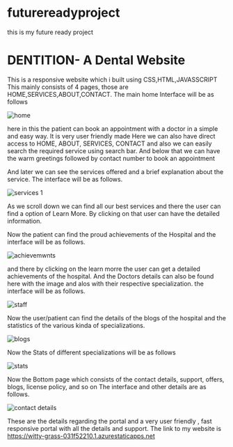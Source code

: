# futurereadyproject
this is my future ready project
<h1>DENTITION- A Dental Website</h1>
This is a responsive website which i built using CSS,HTML,JAVASSCRIPT
This mainly consists of 4 pages, those are HOME,SERVICES,ABOUT,CONTACT.
The main home Interface will be as follows



![home](https://user-images.githubusercontent.com/109266330/179223330-252758ef-50c2-43c2-b8c5-78e92c55f238.png)


here in this the patient can book an appointment with a doctor in a simple and easy way.
It is very user friendly made
Here we can also have direct access to HOME, ABOUT, SERVICES, CONTACT and also we can easily search the required service using search bar.
And below that we can have the warm greetings followed by contact number to book an appointment

And later we can see the services offered and a brief explanation about the service. The interface will be as follows.


![services 1](https://user-images.githubusercontent.com/109266330/179224646-0dcce7ff-6518-49e7-8076-c18df5b6a2da.png)


As we scroll down we can find all our best services and there the user can find a option of Learn More. By clicking on that user can have the detailed information.

Now the patient can find the proud achievements of the Hospital and the interface will be as follows.


![achievemwnts](https://user-images.githubusercontent.com/109266330/179327275-1e9ad244-2ae7-43b7-a0b7-d52e07cc5e78.png)


and there by clicking on the learn morre the user can get a detailed achievements of the hospital.
And the Doctors details can also be found here with the image and alos with their respective specialization.
the interface will be as follows.

![staff](https://user-images.githubusercontent.com/109266330/179327343-470dc851-8627-4875-aa5c-28ec378f0938.png)


Now the user/patient can find the details of the blogs of the hospital and the statistics of the various kinda of specializations.

![blogs](https://user-images.githubusercontent.com/109266330/179327844-c13ed112-41b7-481c-be42-684b083d54bb.png)


Now the Stats of different specializations will be as follows


![stats](https://user-images.githubusercontent.com/109266330/179327869-99ca8178-0197-465b-9f9d-c2b685a33383.png)


Now the Bottom page which consists of the contact details, support, offers, blogs, license policy, and so on 
The interface and other details are as follows.



![contact details](https://user-images.githubusercontent.com/109266330/179327966-3ca1bf77-6e4a-44ff-84ba-889e8916bbf0.png)


These are the details regarding the portal and a very user friendly , fast responsive portal with all the details and support.
The link to my website is https://witty-grass-031f52210.1.azurestaticapps.net



